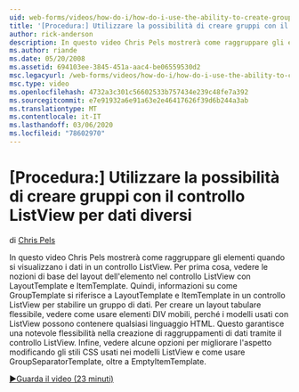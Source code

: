 ```yaml
---
uid: web-forms/videos/how-do-i/how-do-i-use-the-ability-to-create-groups-with-the-listview-control-for-different-data
title: '[Procedura:] Utilizzare la possibilità di creare gruppi con il controllo ListView per dati diversi | Microsoft Docs'
author: rick-anderson
description: In questo video Chris Pels mostrerà come raggruppare gli elementi quando si visualizzano i dati in un controllo ListView. Per prima cosa, vedere le nozioni di base del layout dell'elemento nel controllo ListView...
ms.author: riande
ms.date: 05/20/2008
ms.assetid: 694103ee-3845-451a-aac4-be06559530d2
msc.legacyurl: /web-forms/videos/how-do-i/how-do-i-use-the-ability-to-create-groups-with-the-listview-control-for-different-data
msc.type: video
ms.openlocfilehash: 4732a3c301c56602533b757434e239c48fe7a392
ms.sourcegitcommit: e7e91932a6e91a63e2e46417626f39d6b244a3ab
ms.translationtype: MT
ms.contentlocale: it-IT
ms.lasthandoff: 03/06/2020
ms.locfileid: "78602970"
---
```

# <a name="how-do-i-use-the-ability-to-create-groups-with-the-listview-control-for-different-data"></a>[Procedura:] Utilizzare la possibilità di creare gruppi con il controllo ListView per dati diversi

di [Chris Pels](https://twitter.com/chrispels)

In questo video Chris Pels mostrerà come raggruppare gli elementi quando si visualizzano i dati in un controllo ListView. Per prima cosa, vedere le nozioni di base del layout dell'elemento nel controllo ListView con LayoutTemplate e ItemTemplate. Quindi, informazioni su come GroupTemplate si riferisce a LayoutTemplate e ItemTemplate in un controllo ListView per stabilire un gruppo di dati. Per creare un layout tabulare flessibile, vedere come usare elementi DIV mobili, perché i modelli usati con ListView possono contenere qualsiasi linguaggio HTML. Questo garantisce una notevole flessibilità nella creazione di raggruppamenti di dati tramite il controllo ListView. Infine, vedere alcune opzioni per migliorare l'aspetto modificando gli stili CSS usati nei modelli ListView e come usare GroupSeparatorTemplate, oltre a EmptyItemTemplate.

[&#9654;Guarda il video (23 minuti)](https://channel9.msdn.com/Blogs/ASP-NET-Site-Videos/how-do-i-use-the-ability-to-create-groups-with-the-listview-control-for-different-data)
